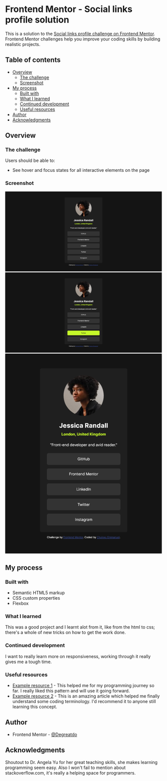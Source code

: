 # Frontend Mentor - Social links profile solution

This is a solution to the [Social links profile challenge on Frontend Mentor](https://www.frontendmentor.io/challenges/social-links-profile-UG32l9m6dQ). Frontend Mentor challenges help you improve your coding skills by building realistic projects. 

## Table of contents

- [Overview](#overview)
  - [The challenge](#the-challenge)
  - [Screenshot](#screenshot)
- [My process](#my-process)
  - [Built with](#built-with)
  - [What I learned](#what-i-learned)
  - [Continued development](#continued-development)
  - [Useful resources](#useful-resources)
- [Author](#author)
- [Acknowledgments](#acknowledgments)

## Overview

### The challenge

Users should be able to:

- See hover and focus states for all interactive elements on the page

### Screenshot

![](./design/Screenshot-desktop.png)
![](./design/Screenshot-active.png)
![](./design/Screenshot-mobile.png)

## My process

### Built with

- Semantic HTML5 markup
- CSS custom properties
- Flexbox

### What I learned

This was a good project and I learnt alot from it, like from the html to css; there's a whole of new tricks on how to get the work done.

### Continued development

I want to really learn more on responsiveness, working through it really gives me a tough time.

### Useful resources

- [Example resource 1](https://www.appbrewery.com) - This helped me for my programming journey so far. I really liked this pattern and will use it going forward.
- [Example resource 2](https://www.developer.mozilla.org) - This is an amazing article which helped me finally understand some coding terminology. I'd recommend it to anyone still learning this concept.

## Author

- Frontend Mentor - [@Degreatdo](https://www.frontendmentor.io/profile/Degreatdo)

## Acknowledgments

Shoutout to Dr. Angela Yu for her great teaching skills, she makes learning programming seem easy.
Also I won't fail to mention about stackoverflow.com, it's really a helping space for programmers.
